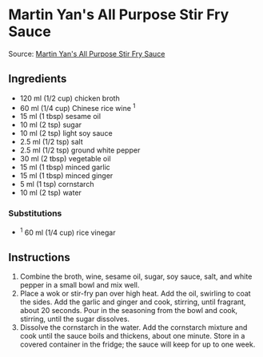 # Martin Yan's All Purpose Stir Fry Sauce

Source: [Martin Yan's All Purpose Stir Fry Sauce](http://www.avclub.com/article/whats-brown-sauce-chinese-takeout-242142)

## Ingredients ##
* 120 ml (1/2 cup) chicken broth
* 60 ml (1/4 cup) Chinese rice wine <sup>1</sup>
* 15 ml (1 tbsp) sesame oil
* 10 ml (2 tsp) sugar
* 10 ml (2 tsp) light soy sauce
* 2.5 ml (1/2 tsp) salt
* 2.5 ml (1/2 tsp) ground white pepper
* 30 ml (2 tbsp) vegetable oil
* 15 ml (1 tbsp) minced garlic
* 15 ml (1 tbsp) minced ginger
* 5 ml (1 tsp) cornstarch
* 10 ml (2 tsp) water

### Substitutions ###
* <sup>1</sup> 60 ml (1/4 cup) rice vinegar

## Instructions ##
1. Combine the broth, wine, sesame oil, sugar, soy sauce, salt, and white pepper in a small bowl and mix well.
1. Place a wok or stir-fry pan over high heat. Add the oil, swirling to coat the sides. Add the garlic and ginger and cook, stirring, until fragrant, about 20 seconds. Pour in the seasoning from the bowl and cook, stirring, until the sugar dissolves.
1. Dissolve the cornstarch in the water. Add the cornstarch mixture and cook until the sauce boils and thickens, about one minute. Store in a covered container in the fridge; the sauce will keep for up to one week.
